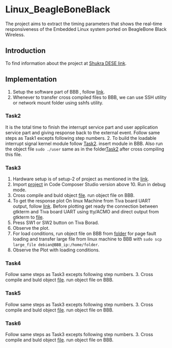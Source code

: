 # Linux_BeagleBoneBlack
The project aims to extract the timing parameters that shows the real-time responsiveness of the Embedded Linux system ported on BeagleBone Black Wireless.
## Introduction
To find information about the project at [Shukra DESE link](http://shukra.cedt.iisc.ernet.in/edwiki/Real-time_response_of_the_Embedded_Linux_system_on_BeagleBone_Black_Wireless).
## Implementation
1. Setup the software part of BBB , follow [link](http://shukra.dese.iisc.ac.in/edwiki/EmSys:Embedded_Systems_Design_II_Embedded_Linux).
2. Whenever to transfer cross compiled files to BBB, we can use SSH utility or network mount folder using sshfs utility.
### Task2
It is the total time to finish the interrupt service part and user application service part and giving response back to the external event.
Follow same steps as Task1 excepts following step numbers.
2. To build the loadable interrupt signal kernel module follow [Task2](Task2/). insert module in BBB. Also run the object file `sudo ./user` same as in the folder[Task2](Task2/) after cross compiling this file.<br>
### Task3
1. Hardware setup is of setup-2 of project as mentioned in the [link](http://shukra.cedt.iisc.ernet.in/edwiki/Real-time_response_of_the_Embedded_Linux_system_on_BeagleBone_Black_Wireless).<br>
2. Import [project](atomthreads_on_tivac_pulse_measurement) in Code Composer Studio version above 10. Run in debug mode.<br>
3. Cross compile and buld object [file](Task3/). run object file on BBB.<br>
4. To get the response plot On linux Machine from Tiva board UART output, follow [link](plot/). Before plotting get ready the connection between gtkterm and Tiva board UART using tty/ACMO and direct output from gtkterm to [file](plot/realtime.txt).<br>
5. Press SW1 or SW2 button on Tiva Borad.<br> 
6. Observe the plot.<br>
7. For load conditions, run object file on BBB from [folder](Page_Fault/) for page fault loading and transfer large file from linux machine to BBB with `sudo scp large_file debian@BBB_ip:/home/folder`.<br> 
8. Observe the Plot with loading conditions.<br>
### Task4
Follow same steps as Task3 excepts following step numbers.
3. Cross compile and buld object [file](Task4/). run object file on BBB.<br>
### Task5
Follow same steps as Task3 excepts following step numbers.
3. Cross compile and buld object [file](Task5/). run object file on BBB.<br>
### Task6
Follow same steps as Task3 excepts following step numbers.
3. Cross compile and buld object [file](Task6/). run object file on BBB.<br>



